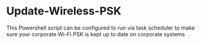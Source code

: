 # Update-Wireless-PSK
This Powershell script can be configured to run via task scheduler to make sure your corporate Wi-Fi PSK is kept up to date on corporate systems

